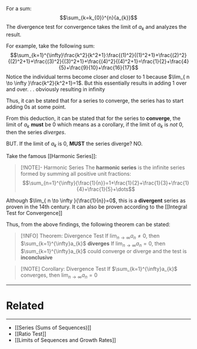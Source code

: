 For a sum: $$\sum_{k=k_{0}}^{n}{a_{k}}$$
The divergence test for convergence takes the limit of $a_{k}$ and analyzes the result.

For example, take the following sum:
$$\sum_{k=1}^{\infty}\frac{k^2}{k^2+1}:\frac{(1)^2}{(1)^2+1}+\frac{(2)^2}{(2)^2+1}+\frac{(3)^2}{(3)^2+1}+\frac{(4)^2}{(4)^2+1}=\frac{1}{2}+\frac{4}{5}+\frac{9}{10}+\frac{16}{17}$$
Notice the individual terms become closer and closer to $1$ because $\lim_{ n \to \infty }\frac{k^2}{k^2+1}=1$.
But this essentially results in adding $1$ over and over. . . obviously resulting in infinity

Thus, it can be stated that for a series to converge, the series has to start adding $0$s at some point. 

From this deduction, it can be stated that for the series to **converge**, the limit of $a_{k}$ **must** be 0 which means as a corollary, if the limit of $a_{k}$ is *not* 0, then the series *diverges*.

BUT. If the limit of $a_{k}$ is 0, **MUST** the series diverge? NO.

Take the famous [[Harmonic Series]]:

> [!NOTE]- Harmonic Series
> The **harmonic series** is the infinite series formed by summing all positive unit fractions:
> $$\sum_{n=1}^{\infty}{\frac{1}{n}}=1+\frac{1}{2}+\frac{1}{3}+\frac{1}{4}+\frac{1}{5}+\dots$$

Although $\lim_{ n \to \infty }{\frac{1}{n}}=0$, this is a **divergent** series as proven in the 14th century. It can also be proven according to the [[Integral Test for Convergence]]

Thus, from the above findings, the following theorem can be stated:

> [!INFO] Theorem: Divergence Test
> If $\lim_{ n \to \infty }a_{n}\neq 0$, then $\sum_{k=1}^{\infty}a_{k}$ **diverges**
> If $\lim_{ n \to \infty }a_{n}= 0$, then $\sum_{k=1}^{\infty}a_{k}$ could converge or diverge and the test is **inconclusive**

> [!NOTE] Corollary: Divergence Test
> If $\sum_{k=1}^{\infty}a_{k}$ converges, then $\lim_{ n \to \infty }a_{n}=0$

---
# Related
---
- [[Series (Sums of Sequences)]]
- [[Ratio Test]]
- [[Limits of Sequences and Growth Rates]]
